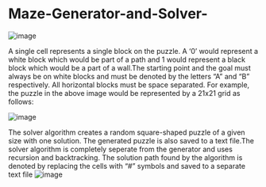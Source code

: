 # Maze-Generator-and-Solver-
![image](https://user-images.githubusercontent.com/78686787/230157183-00f19bde-7569-40e0-94a1-775972695efe.png)

 A single cell represents a single block on the puzzle. A ‘0’ would represent a white block which would be part of a path and 1 would represent a black block which would
 be a part of a wall.The starting point and the goal must always be on white blocks and must be denoted by the letters “A” and “B” respectively. All horizontal blocks must be space separated. For example, the puzzle in the above image would be represented by a 21x21 grid as follows:
 
 ![image](https://user-images.githubusercontent.com/78686787/230157587-39d02a56-be54-476b-98d6-5c76d3f848ae.png)
 
The solver algorithm creates a random square-shaped puzzle of a given size with one solution. The generated puzzle is also saved to a text file.The solver algorithm is completely seperate 
from the generator and uses recursion and backtracking. The solution path found by the algorithm is denoted by replacing the cells with “#” symbols and saved to a separate text file
![image](https://user-images.githubusercontent.com/78686787/230158467-7fcaece7-512a-463c-9026-80e33fcd109c.png)
